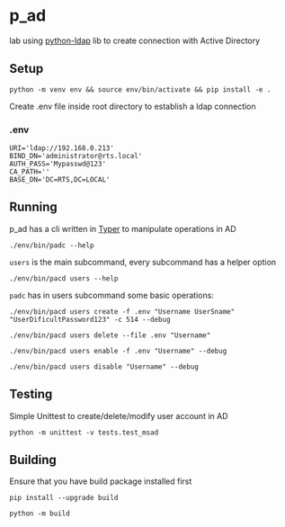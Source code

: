 # p_ad

lab using [python-ldap](https://github.com/python-ldap/python-ldap) lib to create connection with Active Directory

## Setup
```console
python -m venv env && source env/bin/activate && pip install -e .
```
Create .env file inside root directory to establish a ldap connection
### .env
```
URI='ldap://192.168.0.213'
BIND_DN='administrator@rts.local'
AUTH_PASS='Mypasswd@123'
CA_PATH='' 
BASE_DN='DC=RTS,DC=LOCAL'
```

## Running
p_ad has a cli written in [Typer](https://github.com/tiangolo/typer) to manipulate operations in AD
```console
./env/bin/padc --help
```
`users` is the main subcommand, every subcommand has a helper option
```console
./env/bin/pacd users --help
```

`padc` has in users subcommand some basic operations:

```console
./env/bin/pacd users create -f .env "Username UserSname" "UserDificultPassword123" -c 514 --debug
```
```console
./env/bin/pacd users delete --file .env "Username"
```
```console
./env/bin/pacd users enable -f .env "Username" --debug
```
```console
./env/bin/pacd users disable "Username" --debug
```

## Testing
Simple Unittest to create/delete/modify user account in AD
```console
python -m unittest -v tests.test_msad
```

## Building
Ensure that you have build package installed first
```console
pip install --upgrade build
```

```console
python -m build
```
